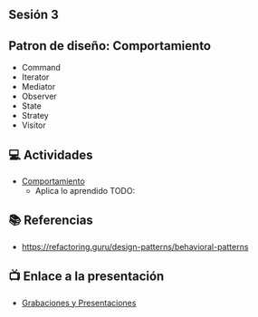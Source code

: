 Sesión 3
-

## Patron de diseño: Comportamiento
- Command
- Iterator
- Mediator
- Observer
- State
- Stratey
- Visitor

## 💻 Actividades
- [Comportamiento](https://leetcode.com/playground/)
    - Aplica lo aprendido TODO:

## 📚 Referencias
- https://refactoring.guru/design-patterns/behavioral-patterns

## 📺 Enlace a la presentación 
- [Grabaciones y Presentaciones](/Grabaciones_y_Presentaciones.md)
